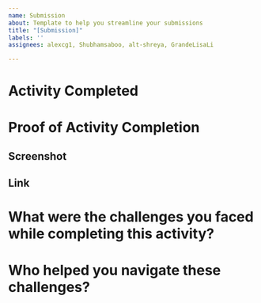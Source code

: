 ```yaml
---
name: Submission
about: Template to help you streamline your submissions
title: "[Submission]"
labels: ''
assignees: alexcg1, Shubhamsaboo, alt-shreya, GrandeLisaLi

---
```


# Activity Completed

# Proof of Activity Completion

## Screenshot

## Link

# What were the challenges you faced while completing this activity?

# Who helped you navigate these challenges?
